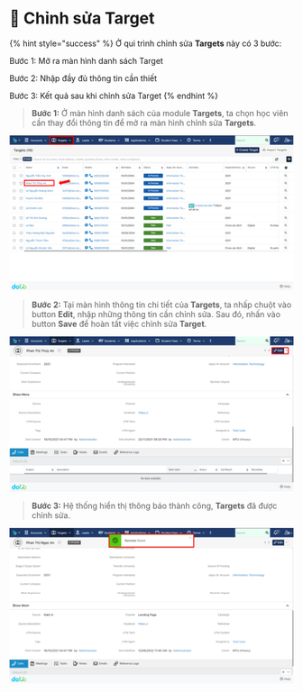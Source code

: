 # 📝 Chỉnh sửa Target

{% hint style="success" %}
Ở qui trình chỉnh sửa **Targets** này có 3 bước:

Bước 1: Mở ra màn hình danh sách Target

Bước 2: Nhập đầy đủ thông tin cần thiết

Bước 3: Kết quả sau khi chỉnh sửa Target
{% endhint %}

> **Bước 1:** Ở màn hình danh sách của module **Targets**, ta chọn học viên cần thay đổi thông tin để mở ra màn hình chỉnh sửa **Targets**.

![Màn hình danh sách của module Target](<../../.gitbook/assets/image (109) (1) (1) (1) (1).png>)

> **Bước 2:** Tại màn hình thông tin chi tiết của **Targets**, ta nhấp chuột vào button **Edit**, nhập những thông tin cần chỉnh sửa. Sau đó, nhấn vào button **Save** để hoàn tất việc chỉnh sửa **Target**.

![Màn hình chi tiết Target](<../../.gitbook/assets/image (105) (1) (1) (2).png>)

> **Bước 3:** Hệ thống hiển thị thông báo thành công, **Targets** đã được chỉnh sửa.

![Kết quả chỉnh sửa thành công](<../../.gitbook/assets/image (113) (1) (1) (1).png>)
